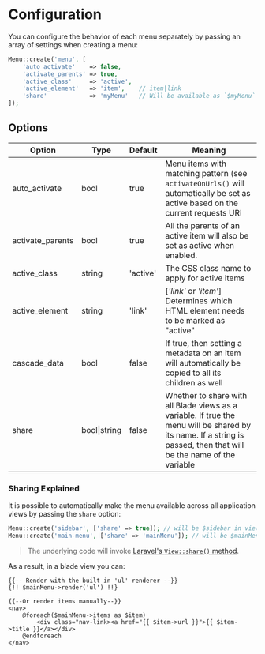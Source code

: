 # Configuration

You can configure the behavior of each menu separately by passing an array of settings when creating a menu:

```php
Menu::create('menu', [
    'auto_activate'    => false,
    'activate_parents' => true,
    'active_class'     => 'active',
    'active_element'   => 'item',    // item|link
    'share'            => 'myMenu'   // Will be available as `$myMenu` in all blade files (uses `View::share()`)
]);
```

## Options

| Option           | Type         | Default    | Meaning                                                                                                                                                             |
|------------------|--------------|------------|---------------------------------------------------------------------------------------------------------------------------------------------------------------------|
| auto_activate    | bool         | true       | Menu items with matching pattern (see `activateOnUrls()` will automatically be set as active based on the current requests URI                                      |
| activate_parents | bool         | true       | All the parents of an active item will also be set as active when enabled.                                                                                          |
| active_class     | string       | 'active'   | The CSS class name to apply for active items                                                                                                                        |
| active_element   | string       | 'link'     | [_'link'_ or _'item'_] Determines which HTML element needs to be marked as "active"                                                                                 |
| cascade_data     | bool         | false      | If true, then setting a metadata on an item will automatically be copied to all its children as well                                                                |
| share            | bool\|string | false      | Whether to share with all Blade views as a variable. If true the menu will be shared by its name. If a string is passed, then that will be the name of the variable |

### Sharing Explained

It is possible to automatically make the menu available across all application views by passing the `share` option:

```php
Menu::create('sidebar', ['share' => true]); // will be $sidebar in views
Menu::create('main-menu', ['share' => 'mainMenu']); // will be $mainMenu in views
```

> The underlying code will invoke [Laravel's `View::share()` method](https://laravel.com/docs/11.x/views#sharing-data-with-all-views).

As a result, in a blade view you can:

```blade
{{-- Render with the built in 'ul' renderer --}}
{!! $mainMenu->render('ul') !!}

{{--Or render items manually--}}
<nav>
    @foreach($mainMenu->items as $item)
        <div class="nav-link><a href="{{ $item->url }}">{{ $item->title }}</a></div>
    @endforeach
</nav>
```
